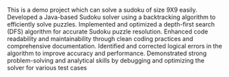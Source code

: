 This is a demo project which can solve a sudoku of size 9X9 easily.
Developed a Java-based Sudoku solver using a backtracking algorithm to efficiently solve puzzles.
Implemented and optimized a depth-first search (DFS) algorithm for accurate Sudoku puzzle resolution.
Enhanced code readability and maintainability through clean coding practices and comprehensive documentation.
Identified and corrected logical errors in the algorithm to improve accuracy and performance.
Demonstrated strong problem-solving and analytical skills by debugging and optimizing the solver for various test cases
